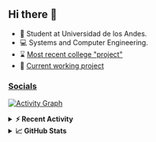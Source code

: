 ## Hi there 👋

<!--
**Daniel-VergaraM/Daniel-VergaraM** is a ✨ _special_ ✨ repository because its `README.md` (this file) appears on your GitHub profile.-->

- 🌱 Student at Universidad de los Andes.
- 💻 Systems and Computer Engineering.
- ⌛ [Most recent college "project"](https://daniel-vergaram.github.io/TallerAngular/)
- 🔨 [Current working project](https://github.com/Daniel-VergaraM/WebRTC-Video-Broadcast)


<h3><a href="https://dvergaram.is-a.dev/links" target="_blank">Socials</a></h3>
  


[![Activity Graph](https://github-readme-activity-graph.vercel.app/graph?username=daniel-vergaram&theme=github-dark-dimmed&custom_title=Daniel%27s%20Activity%20Graph&hide_border=true)](https://github.com/ashutosh00710/github-readme-activity-graph)

<!--START_SECTION:activity-->

<!--END_SECTION:activity-->

<details> <summary> <b>⚡ Recent Activity</b> </summary>
  
<!--START_SECTION:waka-->
![Code Time](http://img.shields.io/badge/Code%20Time-417%20hrs%2018%20mins-blue)

![Lines of code](https://img.shields.io/badge/From%20Hello%20World%20I%27ve%20Written-493.1%20thousand%20lines%20of%20code-blue)

**🐱 My GitHub Data** 

> 📦 ? Used in GitHub's Storage 
 > 
> 🏆 119 Contributions in the Year 2025
 > 
> 💼 Opted to Hire
 > 
> 📜 12 Public Repositories 
 > 
> 🔑 0 Private Repositories 
 > 
**I'm a Night 🦉** 

```text
🌞 Morning                98 commits          ████░░░░░░░░░░░░░░░░░░░░░   15.48 % 
🌆 Daytime                214 commits         ████████░░░░░░░░░░░░░░░░░   33.81 % 
🌃 Evening                208 commits         ████████░░░░░░░░░░░░░░░░░   32.86 % 
🌙 Night                  113 commits         ████░░░░░░░░░░░░░░░░░░░░░   17.85 % 
```


📊 **This Week I Spent My Time On** 

```text
🕑︎ Time Zone: America/Bogota

💬 Programming Languages: 
TypeScript               6 hrs 27 mins       ████████░░░░░░░░░░░░░░░░░   31.73 % 
Java                     6 hrs               ███████░░░░░░░░░░░░░░░░░░   29.53 % 
JavaScript               2 hrs 31 mins       ███░░░░░░░░░░░░░░░░░░░░░░   12.41 % 
CSS                      1 hr 39 mins        ██░░░░░░░░░░░░░░░░░░░░░░░   08.18 % 
Java Properties          47 mins             █░░░░░░░░░░░░░░░░░░░░░░░░   03.90 % 

🐱‍💻 Projects: 
daniel-vergaram.github.io9 hrs 7 mins        ███████████░░░░░░░░░░░░░░   44.89 % 
ISIS2603_202510_S3_E3_Ase3 hrs 30 mins       ████░░░░░░░░░░░░░░░░░░░░░   17.27 % 
site-api                 2 hrs 7 mins        ███░░░░░░░░░░░░░░░░░░░░░░   10.49 % 
ISIS2603_202510_S3_E3_Ase1 hr 48 mins        ██░░░░░░░░░░░░░░░░░░░░░░░   08.86 % 
Proyecto-SisTrans        1 hr 41 mins        ██░░░░░░░░░░░░░░░░░░░░░░░   08.35 % 
```


 Last Updated on 23/05/2025 00:52:40 UTC
<!--END_SECTION:waka-->

</details>

<details> <summary> <b>📈 GitHub Stats</b> </summary>
<!--START_SECTION:simplewaka-->

```txt
From: 10 June 2024 - To: 22 May 2025

Total Time: 417 hrs 18 mins

Java                145 hrs 56 mins 🟩🟩🟩🟩🟩🟩🟩🟩🟨⬜⬜⬜⬜⬜⬜⬜⬜⬜⬜⬜⬜⬜⬜⬜⬜   34.97 %
TypeScript          95 hrs 22 mins  🟩🟩🟩🟩🟩🟨⬜⬜⬜⬜⬜⬜⬜⬜⬜⬜⬜⬜⬜⬜⬜⬜⬜⬜⬜   22.85 %
JavaScript          67 hrs 33 mins  🟩🟩🟩🟩⬜⬜⬜⬜⬜⬜⬜⬜⬜⬜⬜⬜⬜⬜⬜⬜⬜⬜⬜⬜⬜   16.19 %
Bash                18 hrs 54 mins  🟩⬜⬜⬜⬜⬜⬜⬜⬜⬜⬜⬜⬜⬜⬜⬜⬜⬜⬜⬜⬜⬜⬜⬜⬜   04.53 %
HTML                17 hrs 6 mins   🟩⬜⬜⬜⬜⬜⬜⬜⬜⬜⬜⬜⬜⬜⬜⬜⬜⬜⬜⬜⬜⬜⬜⬜⬜   04.10 %
```

<!--END_SECTION:simplewaka-->
</details>
